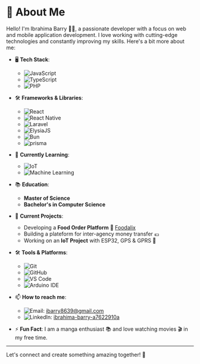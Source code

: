 # 👋 About Me

Hello! I'm Ibrahima Barry 👨‍💻, a passionate developer with a focus on web and mobile application development. I love working with cutting-edge technologies and constantly improving my skills. Here's a bit more about me:

- 🖥️ **Tech Stack**:
  - ![JavaScript](https://img.shields.io/badge/JavaScript-F7DF1E?logo=javascript&logoColor=black)
  - ![TypeScript](https://img.shields.io/badge/TypeScript-3178C6?logo=typescript&logoColor=fff)
  - ![PHP](https://img.shields.io/badge/PHP-777BB4?logo=php&logoColor=white)

- 🛠️ **Frameworks & Libraries**:
  - ![React](https://img.shields.io/badge/React-%2320232a.svg?logo=react&logoColor=%2361DAFB)
  - ![React Native](https://img.shields.io/badge/React_Native-%2320232a.svg?logo=react&logoColor=%2361DAFB)
  - ![Laravel](https://img.shields.io/badge/Laravel-%23FF2D20.svg?logo=laravel&logoColor=white)
  - ![ElysiaJS](https://img.shields.io/badge/ElysiaJS-FFFFFF?logo=javascript&logoColor=black)
  - ![Bun](https://img.shields.io/badge/Bun-000?logo=bun&logoColor=fff)
  - ![prisma](https://img.shields.io/badge/Prisma-2D3748?logo=prisma&logoColor=white)

- 🌱 **Currently Learning**:
  - ![IoT](https://img.shields.io/badge/IoT-00C7B7?logo=internet-of-things&logoColor=white)
  - ![Machine Learning](https://img.shields.io/badge/Machine%20Learning-3498DB?logo=python&logoColor=white)

- 📚 **Education**:
  - **Master of Science**
  - **Bachelor's in Computer Science**

- 💼 **Current Projects**:
  - Developing a **Food Order Platform** 🍔 [Foodalix](https://foodalix.com)
  - Building a plateform for inter-agency money transfer 💶
  - Working on an **IoT Project** with ESP32, GPS & GPRS 📡

- 🛠️ **Tools & Platforms**:
  - ![Git](https://img.shields.io/badge/Git-F05032?logo=git&logoColor=white)
  - ![GitHub](https://img.shields.io/badge/GitHub-181717?logo=github&logoColor=white)
  - ![VS Code](https://img.shields.io/badge/VS%20Code-007ACC?logo=visual-studio-code&logoColor=white)
  - ![Arduino IDE](https://img.shields.io/badge/Arduino%20IDE-00979D?logo=arduino&logoColor=white)

- 📫 **How to reach me**:
  - ![Email](https://img.shields.io/badge/Email-D14836?logo=gmail&logoColor=white): [ibarry8639@gmail.com](mailto:ibarry8639@gmail.com)
  - ![LinkedIn](https://img.shields.io/badge/LinkedIn-0077B5?logo=linkedin&logoColor=white): [ibrahima-barry-a7622910a](https://www.linkedin.com/in/ibrahima-barry-a7622910a/)

- ⚡ **Fun Fact**: I am a manga enthusiast 📚 and love watching movies 🎬 in my free time.

---

Let's connect and create something amazing together! 🚀
